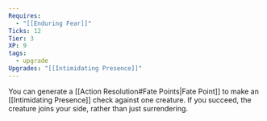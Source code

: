 ```yaml
---
Requires:
  - "[[Enduring Fear]]"
Ticks: 12
Tier: 3
XP: 9
tags:
  - upgrade
Upgrades: "[[Intimidating Presence]]"
---
```

You can generate a [[Action Resolution#Fate Points|Fate Point]] to make an [[Intimidating Presence]] check against one creature. If you succeed, the creature joins your side, rather than just surrendering.